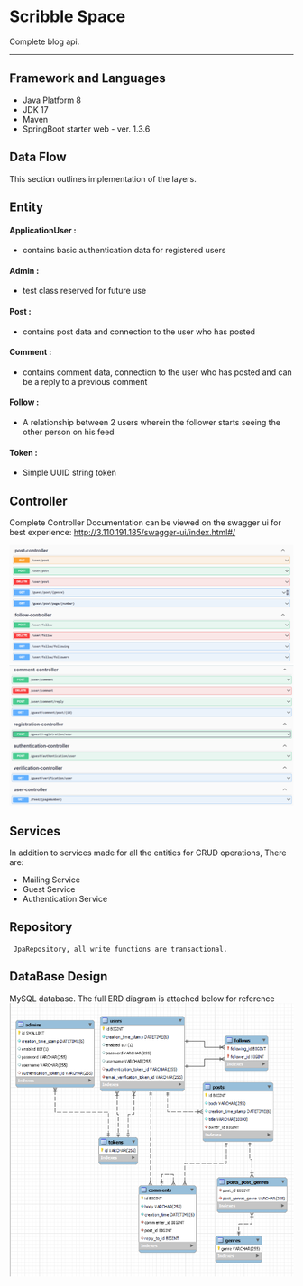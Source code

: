 # Scribble Space
Complete blog api.

***

## Framework and Languages
* Java Platform 8
* JDK 17
* Maven
* SpringBoot starter web - ver. 1.3.6

## Data Flow
This section outlines implementation of the layers.
## Entity

#### ApplicationUser : 
 * contains basic authentication data for registered users
#### Admin :
 * test class reserved for future use
#### Post :
 * contains post data and connection to the user who has posted
#### Comment :
* contains comment data, connection to the user who has posted and can be a reply to a previous comment
#### Follow :
* A relationship between 2 users wherein the follower starts seeing the other person on his feed
#### Token :
* Simple UUID string token


 ## Controller
   Complete Controller Documentation can be viewed on the swagger ui for best experience: http://3.110.191.185/swagger-ui/index.html#/

![img_1.png](img_1.png)
![img_2.png](img_2.png)


## Services

In addition to services made for all the entities for CRUD operations, There are:

* Mailing Service
* Guest Service
* Authentication Service
  

## Repository
     JpaRepository, all write functions are transactional.
## DataBase Design
 MySQL database. The full ERD diagram is attached below for reference
 ![img.png](img.png)


